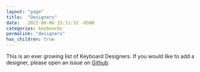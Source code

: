 ```yaml
---
layout: "page"
title:  "Designers"
date:   2022-08-06 15:11:32 -0500
categories: keyboards
permalink: "designers"
has_children: true
---
```

This is an ever growing list of Keyboard Designers. If you would like to add a designer, please open an issue on [Github](https://github.com/patrickgil/The-Keyboard-Catalogue/issues).
